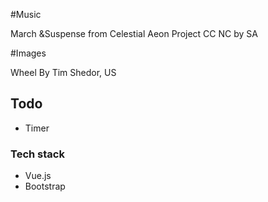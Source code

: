 #Music
	
March &Suspense from Celestial Aeon Project CC NC by SA

#Images

Wheel By Tim Shedor, US

## Todo 
* 	Timer

### Tech stack
* Vue.js
* Bootstrap
